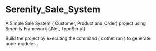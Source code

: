 # Serenity_Sale_System
A Simple Sale System ( Customer, Product and Order) project using Serenity Framework (.Net, TypeScript)

Build the project by executing the command ( dotnet run ) to generate node-modules..
